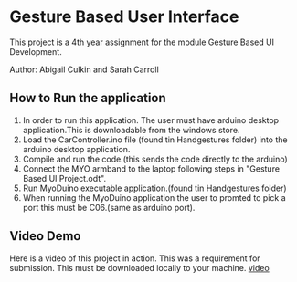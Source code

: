 # Gesture Based User Interface

This project is a 4th year assignment for the module Gesture Based UI Development.

Author: Abigail Culkin and Sarah Carroll

## How to Run the application

1. In order to run this application. The user must have arduino desktop application.This is downloadable from the windows store.
2. Load the CarController.ino file (found tin Handgestures folder) into the arduino desktop application. 
3. Compile and run the code.(this sends the code directly to the arduino)
4. Connect the MYO armband to the laptop following steps in "Gesture Based UI Project.odt".
5. Run MyoDuino executable application.(found tin Handgestures folder)
6. When running the MyoDuino application the user to promted to pick a port this must be C06.(same as arduino port).

## Video Demo
Here is a video of this project in action. This was a requirement for submission. This must be downloaded locally to your machine.
[video](https://github.com/sarahCarroll/GestureBasedUI/blob/master/VideoDemo.mp4)